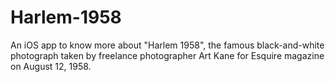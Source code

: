 # Harlem-1958
An iOS app to know more about "Harlem 1958", the famous black-and-white photograph taken by freelance photographer Art Kane for Esquire magazine on August 12, 1958.
